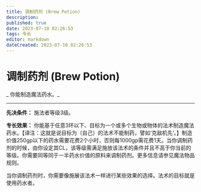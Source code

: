 ```yaml
---
title: 调制药剂 (Brew Potion)
description: 
published: true
date: 2023-07-10 02:26:53
tags: 专长
editor: markdown
dateCreated: 2023-07-10 02:26:53
---
```


# 调制药剂 (Brew Potion)

_ 你能制造魔法药水。_

* * *

**先决条件：** 施法者等级3级。

**专长效果：**
你能基于任意3环以下、目标为一个或多个生物或物体的法术制造魔法药水。【译注：这就是说目标为〔自己〕的法术不能制药，譬如‘克敌机先’。】制造价值250gp以下的药水需要花费2个小时，否则每1000gp需花费1天。当你调制药剂的时候，由你设定其CL，该等级需满足施放该法术的条件并且不高于你当前的等级。你需要同等同于一半药水价值的原料来调制药剂。更多信息请参见魔法物品规则。

当你调制药剂时，你需要像施展该法术一样进行某些效果的选择。法术的目标就是使用药水者。

